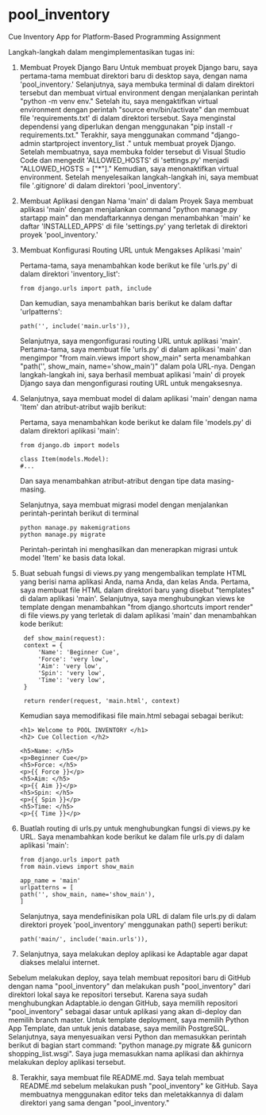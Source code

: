 # pool_inventory
Cue Inventory App for Platform-Based Programming Assignment

Langkah-langkah dalam mengimplementasikan tugas ini:

1. Membuat Proyek Django Baru
   Untuk membuat proyek Django baru, saya pertama-tama membuat direktori baru di desktop saya, dengan nama 'pool_inventory.'
   Selanjutnya, saya membuka terminal di dalam direktori tersebut dan membuat virtual environment dengan menjalankan perintah "python -m venv env."
   Setelah itu, saya mengaktifkan virtual environment dengan perintah "source env/bin/activate" dan membuat file 'requirements.txt' di dalam direktori tersebut. Saya menginstal dependensi yang diperlukan dengan menggunakan "pip install -r requirements.txt."
   Terakhir, saya menggunakan command "django-admin startproject inventory_list ." untuk membuat proyek Django. Setelah membuatnya, saya membuka folder tersebut di Visual Studio Code dan mengedit 'ALLOWED_HOSTS' di 'settings.py' menjadi "ALLOWED_HOSTS = ["*"]."
   Kemudian, saya menonaktifkan virtual environment. Setelah menyelesaikan langkah-langkah ini, saya membuat file '.gitignore' di dalam direktori 'pool_inventory'.

2. Membuat Aplikasi dengan Nama 'main' di dalam Proyek
    Saya membuat aplikasi 'main' dengan menjalankan command "python manage.py startapp main" dan mendaftarkannya dengan menambahkan 'main' ke daftar 'INSTALLED_APPS' di file 'settings.py' yang terletak di direktori proyek 'pool_inventory.'

3. Membuat Konfigurasi Routing URL untuk Mengakses Aplikasi 'main'

    Pertama-tama, saya menambahkan kode berikut ke file 'urls.py' di dalam direktori 'inventory_list':
    ```
    from django.urls import path, include
    ```
    Dan kemudian, saya menambahkan baris berikut ke dalam daftar 'urlpatterns':
    ```
    path('', include('main.urls')),
    ```
    Selanjutnya, saya mengonfigurasi routing URL untuk aplikasi 'main'. Pertama-tama, saya membuat file 'urls.py' di dalam aplikasi 'main'
    dan mengimpor "from main.views import show_main" serta menambahkan "path('', show_main, name='show_main')" dalam pola URL-nya. Dengan langkah-langkah ini,
    saya berhasil membuat aplikasi 'main' di proyek Django saya dan mengonfigurasi routing URL untuk mengaksesnya.

4. Selanjutnya, saya membuat model di dalam aplikasi 'main' dengan nama 'Item' dan atribut-atribut wajib berikut: 
    
    Pertama, saya menambahkan kode berikut ke dalam file 'models.py' di dalam direktori aplikasi 'main':

    ```
    from django.db import models

    class Item(models.Model):
    #...
    ```

    Dan saya menambahkan atribut-atribut dengan tipe data masing-masing.
    
    Selanjutnya, saya membuat migrasi model dengan menjalankan perintah-perintah berikut di terminal

    ```
    python manage.py makemigrations
    python manage.py migrate
    ```

    Perintah-perintah ini menghasilkan dan menerapkan migrasi untuk model 'Item' ke basis data lokal.

5. Buat sebuah fungsi di views.py yang mengembalikan template HTML yang berisi nama aplikasi Anda, nama Anda, dan kelas Anda.
   Pertama, saya membuat file HTML dalam direktori baru yang disebut "templates" di dalam aplikasi 'main'. Selanjutnya, saya menghubungkan
   views ke template dengan menambahkan "from django.shortcuts import render" di file views.py yang terletak di dalam aplikasi 'main' dan menambahkan kode berikut:
   ```
    def show_main(request):
    context = {
        'Name': 'Beginner Cue',
        'Force': 'very low',
        'Aim': 'very low',
        'Spin': 'very low',
        'Time': 'very low',
    }

    return render(request, 'main.html', context)
    ```

   Kemudian saya memodifikasi file main.html sebagai sebagai berikut:
   ```
   <h1> Welcome to POOL INVENTORY </h1>
   <h2> Cue Collection </h2>

   <h5>Name: </h5>
   <p>Beginner Cue</p>
   <h5>Force: </h5>
   <p>{{ Force }}</p> 
   <h5>Aim: </h5>
   <p>{{ Aim }}</p> 
   <h5>Spin: </h5>
   <p>{{ Spin }}</p> 
   <h5>Time: </h5>
   <p>{{ Time }}</p>
   ```
6. Buatlah routing di urls.py untuk menghubungkan fungsi di views.py ke URL.
    Saya menambahkan kode berikut ke dalam file urls.py di dalam aplikasi 'main':
    ```
    from django.urls import path
    from main.views import show_main

    app_name = 'main'
    urlpatterns = [
    path('', show_main, name='show_main'),
    ]
    ```
    Selanjutnya, saya mendefinisikan pola URL di dalam file urls.py di dalam direktori proyek 'pool_inventory' menggunakan path() seperti berikut:
     ```
     path('main/', include('main.urls')),

     ```
7. Selanjutnya, saya melakukan deploy aplikasi ke Adaptable agar dapat diakses melalui internet.

  Sebelum melakukan deploy, saya telah membuat repositori baru di GitHub dengan nama "pool_inventory" dan melakukan push "pool_inventory" dari direktori 
  lokal saya ke repositori tersebut. Karena saya sudah menghubungkan Adaptable.io dengan GitHub, saya memilih repositori "pool_inventory" sebagai dasar 
  untuk aplikasi yang akan di-deploy dan memilih branch master. Untuk template deployment, saya memilih Python App Template, dan untuk jenis database, 
  saya memilih PostgreSQL. Selanjutnya, saya menyesuaikan versi Python dan memasukkan perintah berikut di bagian start command: 
  "python manage.py migrate && gunicorn shopping_list.wsgi". 
  Saya juga memasukkan nama aplikasi dan akhirnya melakukan deploy aplikasi tersebut.

8. Terakhir, saya membuat file README.md. Saya telah membuat README.md sebelum melakukan push "pool_inventory" ke GitHub. Saya membuatnya menggunakan
   editor teks dan meletakkannya di dalam direktori yang sama dengan "pool_inventory."













   
